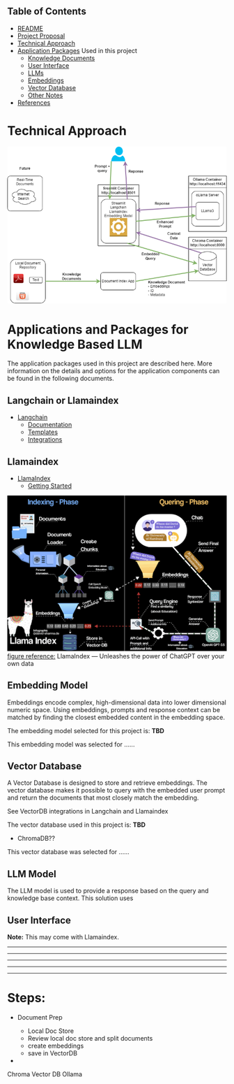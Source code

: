 ## Table of Contents

 - [README](../README.md)
 - [Project Proposal](project_proposal.md)
 - [Technical Approach](technical_approach.md)
 - [Application Packages](application_packages.md) Used in this project
   - [Knowledge Documents](knowledge_documents.md)
   - [User Interface](user_interface.md)
   - [LLMs](LLMs.md)
   - [Embeddings](embedding.md)
   - [Vector Database](vectorDB.md)
   - [Other Notes](misc_notes.md)
 - [References](references.md)

# Technical Approach

![RAG LLM](imgs/RAG_LLM.drawio.png)

# Applications and Packages for Knowledge Based LLM

The application packages used in this project are described here.  More information on the details and options for the application components can be found in the following documents.


## Langchain or Llamaindex

- [Langchain](https://www.langchain.com/)
  - [Documentation](https://python.langchain.com/v0.2/docs/introduction/)
  - [Templates](https://templates.langchain.com/)
  - [Integrations](https://python.langchain.com/v0.2/docs/integrations/platforms/)


## Llamaindex

- [LlamaIndex](https://www.llamaindex.ai/open-source)
  - [Getting Started](https://docs.llamaindex.ai/en/stable/getting_started/concepts/)


![Llamaindex](imgs/llamaindex_overview.gif)
[figure reference:](https://sharmadave.medium.com/llama-index-unleashes-the-power-of-chatgpt-over-your-own-data-b67cc2e4e277) LlamaIndex — Unleashes the power of ChatGPT over your own data

## Embedding Model

Embeddings encode complex, high-dimensional data into lower dimensional numeric space.  Using embeddings, prompts and response context can be matched by finding the closest embedded content in the embedding space.

The embedding model selected for this project is: **TBD**

This embedding model was selected for ......

## Vector Database

A Vector Database is designed to store and retrieve embeddings.  The vector database makes it possible to query with the embedded user prompt and return the documents that most closely match the embedding.

See VectorDB integrations in Langchain and Llamaindex

The vector database used in this project is: **TBD**
- ChromaDB??

This vector database was selected for ......


## LLM Model

The LLM model is used to provide a response based on the query and knowledge base context.  This solution uses 


## User Interface

**Note:**  This may come with Llamaindex.





----
----
----
----
----

# Steps:

- Document Prep
  - Local Doc Store
  - Review local doc store and split documents
  - create embeddings
  - save in VectorDB

- 
Chroma Vector DB
Ollama


